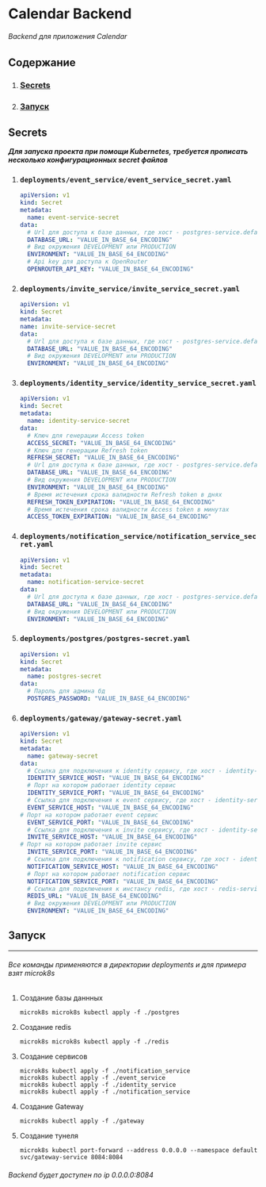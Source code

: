 # Calendar Backend

###### Backend для приложения Calendar

## Содержание

1. ### [Secrets](#secrets)
2. ### [Запуск](#запуск)

## Secrets

**_Для запуска проекта при помощи Kubernetes, требуется прописать несколько конфигурационных secret файлов_**

1. ### ```deployments/event_service/event_service_secret.yaml```
    ```yaml
    apiVersion: v1
    kind: Secret
    metadata:
      name: event-service-secret
    data:
      # Url для доступа к базе данных, где хост - postgres-service.default.svc.cluster.local
      DATABASE_URL: "VALUE_IN_BASE_64_ENCODING"
      # Вид окружения DEVELOPMENT или PRODUCTION
      ENVIRONMENT: "VALUE_IN_BASE_64_ENCODING"
      # Api key для доступа к OpenRouter
      OPENROUTER_API_KEY: "VALUE_IN_BASE_64_ENCODING"
    ```
2. ### ```deployments/invite_service/invite_service_secret.yaml```
    ```yaml
   apiVersion: v1
   kind: Secret
   metadata:
    name: invite-service-secret
   data:
      # Url для доступа к базе данных, где хост - postgres-service.default.svc.cluster.local
      DATABASE_URL: "VALUE_IN_BASE_64_ENCODING"
      # Вид окружения DEVELOPMENT или PRODUCTION
      ENVIRONMENT: "VALUE_IN_BASE_64_ENCODING"
    ```
3. ### ```deployments/identity_service/identity_service_secret.yaml```
   ```yaml
   apiVersion: v1
   kind: Secret
   metadata:
     name: identity-service-secret
   data:
     # Ключ для генерации Access token
     ACCESS_SECRET: "VALUE_IN_BASE_64_ENCODING"
     # Ключ для генерации Refresh token
     REFRESH_SECRET: "VALUE_IN_BASE_64_ENCODING"
     # Url для доступа к базе данных, где хост - postgres-service.default.svc.cluster.local
     DATABASE_URL: "VALUE_IN_BASE_64_ENCODING"
     # Вид окружения DEVELOPMENT или PRODUCTION
     ENVIRONMENT: "VALUE_IN_BASE_64_ENCODING"
     # Время истечения срока валидности Refresh token в днях
     REFRESH_TOKEN_EXPIRATION: "VALUE_IN_BASE_64_ENCODING"
     # Время истечения срока валидности Access token в минутах
     ACCESS_TOKEN_EXPIRATION: "VALUE_IN_BASE_64_ENCODING"
   ```
4. ### ```deployments/notification_service/notification_service_secret.yaml```
   ```yaml
   apiVersion: v1
   kind: Secret
   metadata:
     name: notification-service-secret
   data:
     # Url для доступа к базе данных, где хост - postgres-service.default.svc.cluster.local
     DATABASE_URL: "VALUE_IN_BASE_64_ENCODING"
     # Вид окружения DEVELOPMENT или PRODUCTION
     ENVIRONMENT: "VALUE_IN_BASE_64_ENCODING"
   ```
5. ### ```deployments/postgres/postgres-secret.yaml```
   ```yaml
   apiVersion: v1
   kind: Secret
   metadata:
     name: postgres-secret
   data:
     # Пароль для админа бд
     POSTGRES_PASSWORD: "VALUE_IN_BASE_64_ENCODING"
   ```
6. ### ```deployments/gateway/gateway-secret.yaml```
   ```yaml
   apiVersion: v1
   kind: Secret
   metadata:
     name: gateway-secret
   data:
     # Ссылка для подключения к identity сервису, где хост - identity-service-service.default.svc.cluster.local
     IDENTITY_SERVICE_HOST: "VALUE_IN_BASE_64_ENCODING"
     # Порт на котором работает identity cервис
     IDENTITY_SERVICE_PORT: "VALUE_IN_BASE_64_ENCODING"
     # Ссылка для подключения к event сервису, где хост - identity-service-service.default.svc.cluster.local
     EVENT_SERVICE_HOST: "VALUE_IN_BASE_64_ENCODING"
   # Порт на котором работает event cервис
     EVENT_SERVICE_PORT: "VALUE_IN_BASE_64_ENCODING"
     # Ссылка для подключения к invite сервису, где хост - identity-service-service.default.svc.cluster.local
     INVITE_SERVICE_HOST: "VALUE_IN_BASE_64_ENCODING"
   # Порт на котором работает invite cервис
     INVITE_SERVICE_PORT: "VALUE_IN_BASE_64_ENCODING"
     # Ссылка для подключения к notification сервису, где хост - identity-service-service.default.svc.cluster.local
     NOTIFICATION_SERVICE_HOST: "VALUE_IN_BASE_64_ENCODING"
     # Порт на котором работает notification cервис
     NOTIFICATION_SERVICE_PORT: "VALUE_IN_BASE_64_ENCODING"
     # Ссылка для подключения к инстансу redis, где хост - redis-service.default.svc.cluster.local
     REDIS_URL: "VALUE_IN_BASE_64_ENCODING"
     # Вид окружения DEVELOPMENT или PRODUCTION
     ENVIRONMENT: "VALUE_IN_BASE_64_ENCODING"

   ```
## Запуск

---

###### Все команды применяются в директории deployments и для примера взят microk8s

1. Создание базы даннных
   ```shell
   microk8s microk8s kubectl apply -f ./postgres
   ```
2. Создание redis
   ```shell
   microk8s microk8s kubectl apply -f ./redis
   ```
3. Создание сервисов
   ```shell
   microk8s kubectl apply -f ./notification_service
   microk8s kubectl apply -f ./event_service
   microk8s kubectl apply -f ./identity_service
   microk8s kubectl apply -f ./notification_service
   ```
4. Создание Gateway
   ```shell
   microk8s kubectl apply -f ./gateway
   ```
5. Создание тунеля
   ```shell
   microk8s kubectl port-forward --address 0.0.0.0 --namespace default svc/gateway-service 8084:8084
   ```

###### Backend будет доступен по ip 0.0.0.0:8084
